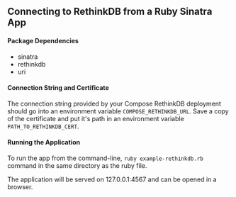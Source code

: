 ## Connecting to RethinkDB from a Ruby Sinatra App

#### Package Dependencies
* sinatra
* rethinkdb
* uri

#### Connection String and Certificate
The connection string provided by your Compose RethinkDB deployment should go into an environment variable `COMPOSE_RETHINKDB_URL`.
Save a copy of the certificate and put it's path in an environment variable `PATH_TO_RETHINKDB_CERT`.

#### Running the Application
To run the app from the command-line, `ruby example-rethinkdb.rb` command in the same directory as the ruby file.

The application will be served on 127.0.0.1:4567 and can be opened in a browser.